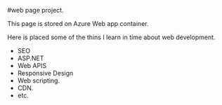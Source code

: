 ﻿#web page project.

This page is stored on Azure Web app container.

Here is placed some of the thins I learn in time about web development.

- SEO
- ASP.NET
- Web APIS
- Responsive Design
- Web scripting.
- CDN.
- etc.